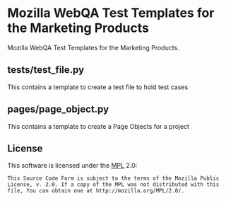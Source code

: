 Mozilla WebQA Test Templates for the Marketing Products
====================

Mozilla WebQA Test Templates for the Marketing Products.

## tests/test_file.py
This contains a template to create a test file to hold test cases

## pages/page_object.py
This contains a template to create a Page Objects for a project

License
-------
This software is licensed under the [MPL] 2.0:

    This Source Code Form is subject to the terms of the Mozilla Public
    License, v. 2.0. If a copy of the MPL was not distributed with this
    file, You can obtain one at http://mozilla.org/MPL/2.0/.

[MPL]: http://www.mozilla.org/MPL/2.0/